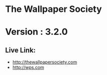 # The Wallpaper Society

# Version : 3.2.0

## Live Link:

- http://thewallpapersociety.com
- http://wps.com

